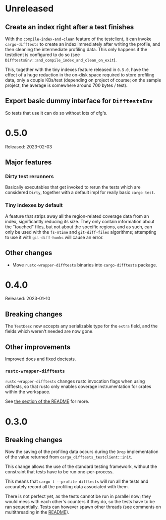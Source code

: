# Unreleased

## Create an index right after a test finishes

With the `compile-index-and-clean` feature of the testclient,
it can invoke `cargo-difftests` to create an index immediately
after writing the profile, and then cleaning the intermediate
profiling data. This only happens if the testclient is configured
to do so (see `DifftestsEnv::and_compile_index_and_clean_on_exit`).

This, together with the tiny indexes feature released in `0.5.0`,
have the effect of a huge reduction in the on-disk space required
to store profiling data, only a couple KBs/test (depending on project
of course; on the sample project, the average is somewhere around 700
bytes / test).

## Export basic dummy interface for `DifftestsEnv`

So tests that use it can do so without lots of cfg's.

# 0.5.0

Released: 2023-02-03

## Major features

### Dirty test rerunners

Basically executables that get invoked to rerun the tests which
are considered `Dirty`, together with a default impl for really
basic `cargo test`.

### Tiny indexes by default

A feature that strips away all the region-related coverage data
from an index, significantly reducing its size. They only contain
information about the "touched" files, but not about the specific
regions, and as such, can only be used with the `fs-mtime` and
`git-diff-files` algorithms; attempting to use it with `git-diff-hunks`
will cause an error.

## Other changes

- Move `rustc-wrapper-difftests` binaries into `cargo-difftests` package.

# 0.4.0

Released: 2023-01-10

## Breaking changes

The `TestDesc` now accepts any serializable type for the `extra` field,
and the fields which weren't needed are now gone.

## Other improvements

Improved docs and fixed doctests.

### `rustc-wrapper-difftests`

`rustc-wrapper-difftests` changes rustc invocation flags when
using difftests, so that rustc only enables coverage
instrumentation for crates within the workspace.

See [the section of the README](README.md#rustc-wrapper-difftests) for more.

# 0.3.0

## Breaking changes
Now the saving of the profiling data occurs during the `Drop`
implementation of the value returned from
`cargo_difftests_testclient::init`.

This change allows the use of the standard testing framework,
without the constraint that tests have to be run one-per-process.

This means that `cargo t --profile difftests` will run all the tests
and accurately record all the profiling data associated with them.

There is not perfect yet, as the tests cannot be run in parallel now;
they would mess with each other's counters if they do, so the tests
have to be ran sequentially. Tests can however spawn other threads 
(see comments on multithreading in the [README](README.md)).
